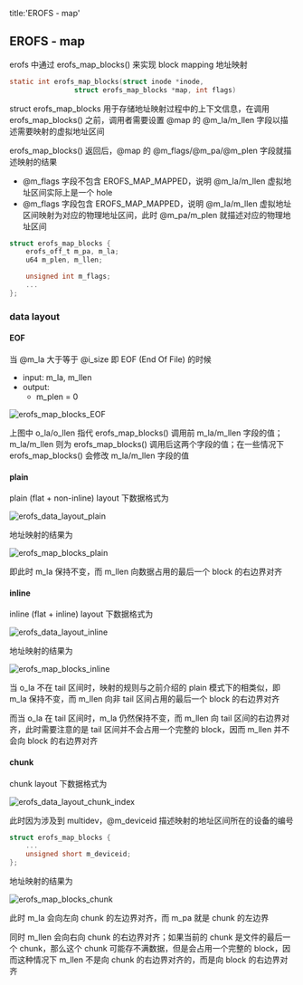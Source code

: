 title:'EROFS - map'
## EROFS - map

erofs 中通过 erofs_map_blocks() 来实现 block mapping 地址映射

```c
static int erofs_map_blocks(struct inode *inode,
			    struct erofs_map_blocks *map, int flags)
```

struct erofs_map_blocks 用于存储地址映射过程中的上下文信息，在调用 erofs_map_blocks() 之前，调用者需要设置 @map 的 @m_la/m_llen 字段以描述需要映射的虚拟地址区间

erofs_map_blocks() 返回后，@map 的 @m_flags/@m_pa/@m_plen 字段就描述映射的结果

- @m_flags 字段不包含 EROFS_MAP_MAPPED，说明 @m_la/m_llen 虚拟地址区间实际上是一个 hole
- @m_flags 字段包含 EROFS_MAP_MAPPED，说明 @m_la/m_llen 虚拟地址区间映射为对应的物理地址区间，此时 @m_pa/m_plen 就描述对应的物理地址区间

```c
struct erofs_map_blocks {
	erofs_off_t m_pa, m_la;
	u64 m_plen, m_llen;

	unsigned int m_flags;
	...
};
```


### data layout

#### EOF

当 @m_la 大于等于 @i_size 即 EOF (End Of File) 的时候

- input: m_la, m_llen
- output:
    - m_plen = 0

![erofs_map_blocks_EOF](media/16442912303691/erofs_map_blocks_EOF.jpg)

上图中 o_la/o_llen 指代 erofs_map_blocks() 调用前 m_la/m_llen 字段的值；m_la/m_llen 则为 erofs_map_blocks() 调用后这两个字段的值；在一些情况下 erofs_map_blocks() 会修改 m_la/m_llen 字段的值


#### plain

plain (flat + non-inline) layout 下数据格式为

![erofs_data_layout_plain](media/16442912303691/erofs_data_layout_plain.jpg)

地址映射的结果为

![erofs_map_blocks_plain](media/16442912303691/erofs_map_blocks_plain.jpg)

即此时 m_la 保持不变，而 m_llen 向数据占用的最后一个 block 的右边界对齐


#### inline

inline (flat + inline) layout 下数据格式为

![erofs_data_layout_inline](media/16442912303691/erofs_data_layout_inline.jpg)

地址映射的结果为

![erofs_map_blocks_inline](media/16442912303691/erofs_map_blocks_inline.jpg)


当 o_la 不在 tail 区间时，映射的规则与之前介绍的 plain 模式下的相类似，即 m_la 保持不变，而 m_llen 向非 tail 区间占用的最后一个 block 的右边界对齐

而当 o_la 在 tail 区间时，m_la 仍然保持不变，而 m_llen 向 tail 区间的右边界对齐，此时需要注意的是 tail 区间并不会占用一个完整的 block，因而 m_llen 并不会向 block 的右边界对齐


#### chunk

chunk layout 下数据格式为

![erofs_data_layout_chunk_index](media/16442912303691/erofs_data_layout_chunk_index.jpg)


此时因为涉及到 multidev，@m_deviceid 描述映射的地址区间所在的设备的编号

```c
struct erofs_map_blocks {
	...
	unsigned short m_deviceid;
};
```


地址映射的结果为

![erofs_map_blocks_chunk](media/16442912303691/erofs_map_blocks_chunk.jpg)

此时 m_la 会向左向 chunk 的左边界对齐，而 m_pa 就是 chunk 的左边界

同时 m_llen 会向右向 chunk 的右边界对齐；如果当前的 chunk 是文件的最后一个 chunk，那么这个 chunk 可能存不满数据，但是会占用一个完整的 block，因而这种情况下 m_llen 不是向 chunk 的右边界对齐的，而是向 block 的右边界对齐


